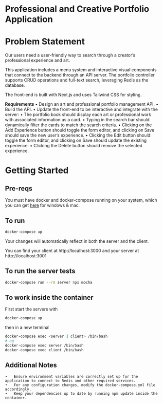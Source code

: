# Professional and Creative Portfolio Application

# Problem Statement
Our users need a user-friendly way to search through a creator’s professional experience and art.

This application includes a menu system and interactive visual components that connect to the backend through an API server. The portfolio controller supports CRUD operations and full-text search, leveraging Redis as the database.

The front-end is built with Next.js and uses Tailwind CSS for styling.

**Requirements**
	•	Design an art and professional portfolio management API.
	•	Build the API.
	•	Update the front-end to be interactive and integrate with the server:
    •	The portfolio book should display each art or professional work with associated information as a card.
    •	Typing in the search bar should dynamically filter the cards to match the search criteria.
    •	Clicking on the Add Experience button should toggle the form editor, and clicking on Save should save the new user’s experience.
    •	Clicking the Edit button should toggle the form editor, and clicking on Save should update the existing experience.
    •	Clicking the Delete button should remove the selected experience.



# Getting Started
## Pre-reqs
You must have docker and docker-compose running on your system, which you can get [here](https://www.docker.com/products/docker-desktop) for windows & mac.

## To run
```sh
docker-compose up
```

Your changes will automatically reflect in both the server and the client.

You can find your client at
http://localhost:3000
and your server at
http://localhost:3001

## To run the server tests
```sh
docker-compose run --rm server npx mocha
```

## To work inside the container
First start the servers with
```sh
docker-compose up
```

then in a new terminal

```sh
docker-compose exec <server | client> /bin/bash
# eg
docker-compose exec server /bin/bash
docker-compose exec client /bin/bash
```

## Additional Notes
	•	Ensure environment variables are correctly set up for the application to connect to Redis and other required services.
	•	For any configuration changes, modify the docker-compose.yml file accordingly.
	•	Keep your dependencies up to date by running npm update inside the container.
